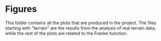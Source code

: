# Figures
This folder contains all the plots that are produced in the project. The files
starting with "terrain" are the results from the analysis of real terrain data,
while the rest of the plots are related to the Franke function.